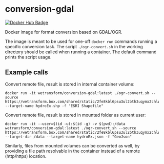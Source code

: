 conversion-gdal
===============

[![Docker Hub Badge](https://img.shields.io/badge/Docker-Hub%20Hosted-blue.svg)](https://hub.docker.com/r/wetransform/conversion-gdal/)

Docker image for format conversion based on GDAL/OGR.

The image is meant to be used for one-off `docker run` commands running a specific conversion task.
The script `./ogr-convert.sh` in the working directory should be called when running a container.
The default command prints the script usage.

Example calls
-------------

Convert remote file, result is stored in internal container volume:

```
docker run -it wetransform/conversion-gdal:latest ./ogr-convert.sh --source https://wetransform.box.com/shared/static/2fe8kbl6psu3ul2bth3uqymx2chlwkdc.gml --target-name hydroEx.shp -f "ESRI Shapefile"
```

Convert remote file, result is stored in mounted folder as current user:

```
docker run -it --user=$(id -u):$(id -g) -v $(pwd):/data wetransform/conversion-gdal:latest ./ogr-convert.sh --source https://wetransform.box.com/shared/static/2fe8kbl6psu3ul2bth3uqymx2chlwkdc.gml --target-dir /data --target-name hydroEx.json -f "GeoJson"
```

Similarly, files from mounted volumes can be converted as well, by providing a file path resolvable in the container instead of a remote (http/https) location.

